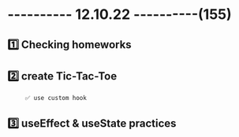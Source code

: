 # ---------- 12.10.22 ----------(155)

## 1️⃣ Checking homeworks

## 2️⃣ create Tic-Tac-Toe

         ✅ use custom hook

## 3️⃣ useEffect & useState practices
